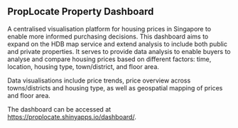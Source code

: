 ## PropLocate Property Dashboard

A centralised visualisation platform for housing prices in Singapore to enable more informed purchasing decisions. This dashboard aims to expand on the HDB map service and extend analysis to include both public and private properties. It serves to provide data analysis to enable buyers to analyse and compare housing prices based on different factors: time, location, housing type, town/district, and floor area.

Data visualisations include price trends, price overview across towns/districts and housing type, as well as geospatial mapping of prices and floor area.

The dashboard can be accessed at https://proplocate.shinyapps.io/dashboard/.

